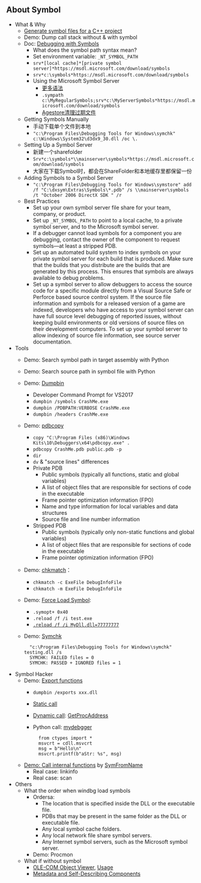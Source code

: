 ## About Symbol
- What & Why
	- [Generate symbol files for a C++ project](https://docs.microsoft.com/en-us/visualstudio/debugger/how-to-set-debug-and-release-configurations?view=vs-2017)
	- Demo: Dump call stack without & with symbol
	- Doc: [Debugging with Symbols](https://docs.microsoft.com/en-us/windows/desktop/dxtecharts/debugging-with-symbols)
		- What does the symbol path syntax mean?
		- Set environment variable: `_NT_SYMBOL_PATH`
		- `srv*[local cache]*[private symbol server]*https://msdl.microsoft.com/download/symbols`
		- `srv*c:\symbols*https://msdl.microsoft.com/download/symbols`
		- Using the Microsoft Symbol Server
			- [更多语法](https://docs.microsoft.com/en-us/windows-hardware/drivers/debugger/symbol-path)
			- `.sympath c:\MyRegularSymbols;srv*c:\MyServerSymbols*https://msdl.microsoft.com/download/symbols`
			- [Agestore清理过期文件](https://docs.microsoft.com/en-us/windows-hardware/drivers/debugger/using-agestore) 
	- Getting Symbols Manually
		- 手动下载单个文件到本地
		- `"c:\Program Files\Debugging Tools for Windows\symchk" c:\Windows\System32\d3dx9_30.dll /oc \.`
	- Setting Up a Symbol Server
		- 新建一个sharefolder
		- `Srv*c:\symbols*\\mainserver\symbols*https://msdl.microsoft.com/download/symbols`
		- 大家在下载Symbol时，都会在ShareFolder和本地缓存里都保留一份
	- Adding Symbols to a Symbol Server
		- `"c:\Program Files\Debugging Tools for Windows\symstore" add /f "C:\dxsym\Extras\Symbols\*.pdb"
/s \\mainserver\symbols /t "October 2006 DirectX SDK " /r`
	- Best Practices
		- Set up your own symbol server file share for your team, company, or product.
		- Set up `_NT_SYMBOL_PATH` to point to a local cache, to a private symbol server, and to the Microsoft symbol server.
		- If a debugger cannot load symbols for a component you are debugging, contact the owner of the component to request symbols—at least a stripped PDB.
		- Set up an automated build system to index symbols on your private symbol server for each build that is produced. Make sure that the builds that you distribute are the builds that are generated by this process. This ensures that symbols are always available to debug problems.
		- Set up a symbol server to allow debuggers to access the source code for a specific module directly from a Visual Source Safe or Perforce based source control system. If the source file information and symbols for a released version of a game are indexed, developers who have access to your symbol server can have full source level debugging of reported issues, without keeping build environments or old versions of source files on their development computers. To set up your symbol server to allow indexing of source file information, see source server documentation.
- Tools
	- Demo: Search symbol path in target assembly with Python
	- Demo: Search source path in symbol file with Python
	- Demo: [Dumpbin](https://msdn.microsoft.com/en-us/library/c1h23y6c.aspx?f=255&MSPPError=-2147217396)
		- Developer Command Prompt for VS2017
		- `dumpbin /symbols CrashMe.exe`
		- `dumpbin /PDBPATH:VERBOSE CrashMe.exe`
		- `dumpbin /headers CrashMe.exe`
	- Demo: [pdbcopy](https://docs.microsoft.com/en-us/windows-hardware/drivers/debugger/using-pdbcopy)
		- `copy "C:\Program Files (x86)\Windows Kits\10\Debuggers\x64\pdbcopy.exe" .`
		- `pdbcopy CrashMe.pdb public.pdb -p`
		- `dir`
		- `dv` & "source lines" differences
		- Private PDB
			- Public symbols (typically all functions, static and global variables)
			- A list of object files that are responsible for sections of code in the executable
			- Frame pointer optimization information (FPO)
			- Name and type information for local variables and data structures
			- Source file and line number information
		- Stripped PDB
			- Public symbols (typically only non-static functions and global variables)
			- A list of object files that are responsible for sections of code in the executable
			- Frame pointer optimization information (FPO)
	- Demo: [chkmatch](http://www.debuginfo.com/tools/chkmatch.html)：
		- `chkmatch -c ExeFile DebugInfoFile`
		- `chkmatch -m ExeFile DebugInfoFile`
	- Demo: [Force Load Symbol](http://ntcoder.com/bab/2012/03/06/how-to-force-symbol-loading-in-windbg/): 
		- `.symopt+ 0x40`
		- `.reload /f /i test.exe`
		- [`.reload /f /i MyDll.dll=77777777`](https://stackoverflow.com/questions/10979418/forcing-windbg-to-load-symbols-of-an-unloaded-module)
	- Demo: [Symchk](https://docs.microsoft.com/en-us/windows-hardware/drivers/debugger/using-symchk)
	
			"c:\Program Files\Debugging Tools for Windows\symchk" testing.dll /s
			SYMCHK: FAILED files = 0
			SYMCHK: PASSED + IGNORED files = 1  
- Symbol Hacker
	- Demo: [Export functions](https://github.com/wu-wenxiang/Training-Debug-Windows-Public/tree/master/src/TestDLL/TestDLL)
		- `dumpbin /exports xxx.dll`
		- [Static call](https://github.com/wu-wenxiang/Training-Debug-Windows-Public/tree/master/src/TestDLL/Demo-01-StaticLoad)
		- [Dynamic call](https://github.com/wu-wenxiang/Training-Debug-Windows-Public/tree/master/src/TestDLL/Demo-02-DynamicLoad): [GetProcAddress](https://docs.microsoft.com/en-us/windows/desktop/api/libloaderapi/nf-libloaderapi-getprocaddress)
		- Python call: [mydebgger](https://github.com/wu-wenxiang/Training-Debug-Windows-Public/blob/master/src/grayHat-src/my_test.py)

				from ctypes import *
				msvcrt = cdll.msvcrt
				msg = b"Hello\n"
				msvcrt.printf(b"aStr: %s", msg)
	- [Demo: Call internal functions](https://github.com/wu-wenxiang/Training-Debug-Windows-Public/tree/master/src/TestDLL/Demo-03-InternalFunction) by [SymFromName](https://docs.microsoft.com/en-us/windows/desktop/api/dbghelp/nf-dbghelp-symfromname)
		- Real case: linkinfo
		- Real case: scan
- Others
	- What the order when windbg load symbols
		- Ordersa:
			- The location that is specified inside the DLL or the executable file.
			- PDBs that may be present in the same folder as the DLL or executable file.
			- Any local symbol cache folders.
			- Any local network file share symbol servers.
			- Any Internet symbol servers, such as the Microsoft symbol server.
		- Demo: Procmon
	- What if without symbol
		- [OLE-COM Object Viewer](https://docs.microsoft.com/en-us/windows/desktop/com/ole-com-object-viewer), [Usage](https://docs.microsoft.com/en-us/previous-versions/d0kh9f4c(v=vs.140))
		- [Metadata and Self-Describing Components](https://docs.microsoft.com/en-us/dotnet/standard/metadata-and-self-describing-components)
